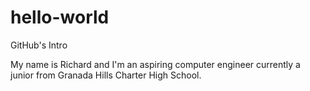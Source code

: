 # hello-world
GitHub's Intro

My name is Richard and I'm an aspiring computer engineer currently a junior from Granada Hills Charter High School.
